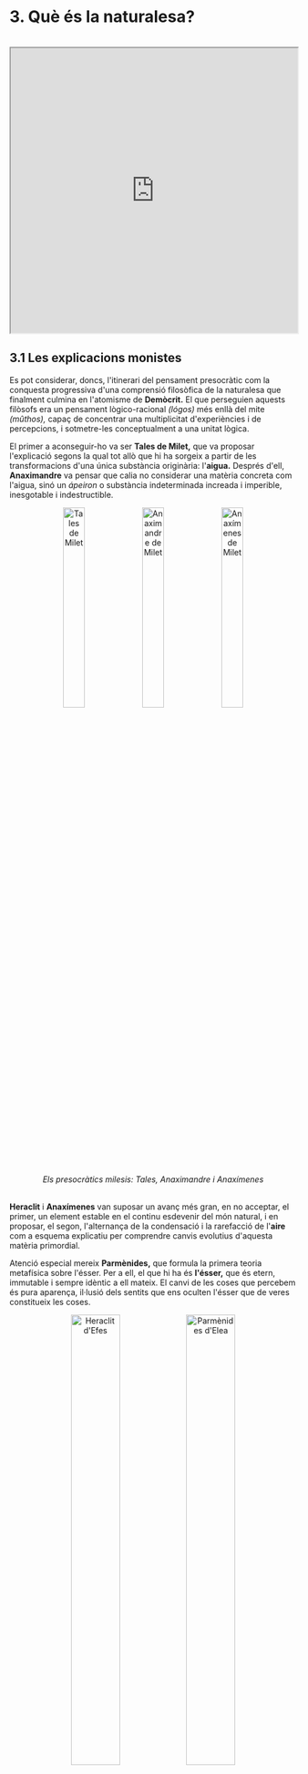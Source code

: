 # 3. Què és la naturalesa?

<br/>
<iframe width="100%" height="500" src="https://www.youtube.com/embed/9YQsGiGbgOA" title="1-Els Presocràtics (Merlí - TV3)"></iframe>
<br/>

## 3.1  Les explicacions monistes

Es pot considerar, doncs, l'itinerari del pensament presocràtic com la conquesta progressiva d'una comprensió filosòfica de la naturalesa que finalment culmina en l'atomisme de **Demòcrit.** El que perseguien aquests filòsofs era un pensament lògico-racional _(lógos)_ més enllà del mite _(mûthos),_ capaç de concentrar una multiplicitat d'experiències i de percepcions, i sotmetre-les conceptualment a una unitat lògica.

El primer a aconseguir-ho va ser **Tales de Milet,** que va proposar l'explicació segons la qual tot allò que hi ha sorgeix a partir de les transformacions d'una única substància originària: l'**aigua.** Després d'ell, **Anaximandre** va pensar que calia no considerar una matèria concreta com l'aigua, sinó un *ápeiron* o substància indeterminada increada i imperible, inesgotable i indestructible.

<!-- ![Tales de Milet](img/tales.jpg "Tales de Milet") -->
<!-- ![Anaximandre de Milet](img/anaximandre.jpg "Anaximandre de Milet") -->
<!-- ![Anaxímenes de Milet](img/anaximenes.jpg "Anaxímenes de Milet") -->
<!--\begin{figure}[H]
\centering
\subfloat[Tales de Milet]{\includegraphics[height=0.3\textwidth]{img/tales.jpg}}
\qquad
\subfloat[Anaximandre de Milet]{\includegraphics[height=0.3\textwidth]{img/anaximandre.jpg}}
\qquad
\subfloat[Anaxímenes de Milet]{\includegraphics[height=0.3\textwidth]{img/anaximenes.jpg}}
\end{figure}-->
<!-- \caption{El presocràtics milesis} -->
<figure align="center">
<!-- <p float="left"> -->
  <img alt="Tales de Milet" src="../img/tales.jpg" width="30%" />
   &nbsp;
  <img alt="Anaximandre de Milet" src="../img/anaximandre.jpg" width="30%" />
   &nbsp;
  <img alt="Anaxímenes de Milet" src="../img/anaximenes.jpg" width="30%" />
<!-- </p> -->
<figcaption align="center" style="font-style:italic;">Els presocràtics milesis: Tales, Anaximandre i Anaxímenes</figcaption>
<br/>
</figure>



**Heraclit** i **Anaxímenes** van suposar un avanç més gran, en no acceptar, el primer, un element estable en el continu esdevenir del món natural, i en proposar, el segon, l'alternança de la condensació i la rarefacció de l'**aire** com a esquema explicatiu per comprendre canvis evolutius d'aquesta matèria primordial.

Atenció especial mereix **Parmènides,** que formula la primera teoria metafísica sobre l'ésser. Per a ell, el que hi ha és **l'ésser,** que és etern, immutable i sempre idèntic a ell mateix. El canvi de les coses que percebem és pura aparença, il·lusió dels sentits que ens oculten l'ésser que de veres constitueix les coses.

<!-- ![Heraclit d'Efes](img/heraclit.jpg "Heraclit d'Efes") -->
<!-- ![Parmènides d'Elea](img/parmenides.jpg "Parmènides d'Elea") -->
<!-- \Begin{table}[H] -->
<!--\begin{figure}[H]
\centering
\subfloat[Heraclit d'Efes]{\includegraphics[height=0.3\textwidth]{img/heraclit.jpg}}
\qquad
\subfloat[Parmènides d'Elea]{\includegraphics[height=0.3\textwidth]{img/parmenides.jpg}}
\end{figure}-->
<!-- \End{table} -->
<figure align="center">
<!-- <p float="left"> -->
  <img alt="Heraclit d'Efes" src="../img/heraclit.jpg" width="45%" />
   &nbsp;
  <img alt="Parmènides d'Elea" src="../img/parmenides.jpg" width="45%" />
<!-- </p> -->
<figcaption align="center" style="font-style:italic;">Heraclit d'Efes i Parmènides d'Elea</figcaption>
<br/>
</figure>
<!--<figure align="center">
<p align="center">
  <img alt="Heraclit d'Efes" src="../img/heraclit.jpg" width="50%" />
  <figcaption align="center" style="font-style:italic;">Heraclit d'Efes</figcaption>
  <br/>
</p>
</figure>-->


## 3.2  Els sistemes pluralistes

**Anaxàgores** representa també un altre moment de maduresa en aquest desenvolupament del pensament grec amb la hipòtesi d'un moviment circular, purament mecànic, com a causa de les transformacions de l'univers a partir d'unes partícules materials que anomena _homeomeries._ Aquest moviment estaria dirigit per un principi de naturalesa espiritual que anomena _noûs_ («intel·ligència»).

<!-- ![Anaxàgores de Clazòmenes](anaxagores.jpg "Anaxàgores de Clazòmenes") -->
<!-- ![Empèdocles d'Agrigent](empedocles.jpg "Empèdocles d'Agrigent") -->
<!--\begin{figure}[H]
\centering
\subfloat[Anaxàgores de Clazòmenes]{\includegraphics[height=0.5\textwidth]{img/anaxagores.jpg}}
\qquad
\subfloat[Els quatre elements d'Empèdocles d'Agrigent]{\includegraphics[height=0.5\textwidth]{img/empedocles.jpg}}
\end{figure}-->
<figure align="center">
<!-- <p float="left"> -->
  <img alt="Anaxàgores de Clazòmenes" src="../img/anaxagores.jpg" width="45%" />
   &nbsp;
  <img alt="Els quatre elements d'Empèdocle d'Agrigent" src="../img/empedocles_fons.jpg" width="45%" />
<!-- </p> -->
<figcaption align="center" style="font-style:italic;">Anaxàgores de Clazòmenes i Diagrama dels quatre elements d'Empèdocles d'Agrigent</figcaption>
<br/>
</figure>


En aquesta mateixa línia, la principal aportació d'**Empèdocles** rau a atribuir al moviment de la matèria els impulsos psíquics de l'**amor** i l'**odi** com a factors motors del canvi, cosa que fa superflu el _noûs_ d'Anaxàgores. És a dir, per a Empèdocles totes les coses estan compostes pels **quatre elements:** terra, aire, aigua i foc, i l'amor crea tot allò que existeix a partir d'aquests elements, mentre que l'odi els separa.

Finalment, aquest procés intel·lectual va concloure amb el **sistema atomista** de **Leucip** i **Demòcrit**. Aquest sistema va eliminar les últimes restes mítico-antropomòrfiques encara presents a la filosofia d'Empèdocles i va substituir els principis de l'amor i l'odi com a factors del moviment per la capacitat intrínseca dels àtoms de moure's en l'espai buit; això els acosta bastant a certes hipòtesis de la física moderna.

El sistema de Demòcrit és, en suma, la culminació coherent dels diferents pensaments precedents, ja que supera de forma completa els elements mítics i ofereix la imatge de l'esdevenir de l'univers com a causa del simple moviment mecànic dels àtoms, sense haver de menester cap intervenció sobrenatural o transmundana.

<!-- ![Demòcrit d'Abdera](democrit.jpg "Demòcrit d'Abdera") -->
<!--\begin{figure}[H]
\centering
\includegraphics[width=.5\textwidth]{img/democrit.jpg}
\caption{Demòcrit d'Abdera}
\end{figure}-->
<figure align="center">
<!-- <p float="left"> -->
  <img alt="Leucip" src="../img/leucip.jpg" width="45%" />
   &nbsp;
  <img alt="Demòcrit d'Abdera" src="../img/democrit.jpg" width="45%" />
<!-- </p> -->
<figcaption align="center" style="font-style:italic;">Leucip i Demòcrit d'Abdera</figcaption>
<br/>
</figure>


A partir d'aquestes consideracions sobre el pensament dels filòsofs presocràtics, tant dels monistes com dels pluralistes, cal revalorar la importància del pensament presocràtic i bandejar la imatge d'aquest primer període de la filosofia com una etapa infantil i immadura del pensament occidental.

No només s'ha de considerar la reflexió sobre les propostes d'aquests pensadors quant a la rellevància filosòfica que posseeixen, sinó també com van encarnar, per primera vegada, la figura del científic consagrat a l'exercici de pensar, fins i tot al preu de l'aïllament i del conflicte amb la societat.

<!-- [![Els primers filòsofs](img/los_presocraticos_-_definicion_tendencias_y_localizacion_geografica.jpg){width=60%}](los_presocraticos_-_definicion_tendencias_y_localizacion_geografica.webm "Els primers filòsofs") -->
<!--\begin{figure}[H]
\centering\href{https://www.youtube.com/watch?v=wiybVA_-yss&t=329s}{\includegraphics[width=.6\textwidth]{img/los_presocraticos_-_definicion_tendencias_y_localizacion_geografica.jpg}}
\caption{Vídeo sobre els primers filòsofs o presocràtics, Canal Filosofies (YouTube)}
\end{figure}-->
<br/>
<iframe width="100%" height="500" src="https://www.youtube.com/embed/wiybVA_-yss" title="Los presocráticos: definición, tendencias y localización geográfica" frameborder="0" allow="accelerometer; autoplay; clipboard-write; encrypted-media; gyroscope; picture-in-picture; web-share" allowfullscreen></iframe>
<br/>


### Comprèn, pensa, investiga

  1. Fes un esquema amb les respostes que els primers filòsofs donen a la pregunta sobre què és la naturalesa i fes un comentari de cadascuna.
  2. Comparar. En què s'oposen les filosofies d'Heraclit i de Parmènides? Raona la resposta.
  3. Interpretar. Assenyala els principals motius pels quals, al teu parer, són importants els primers filòsofs grecs.
